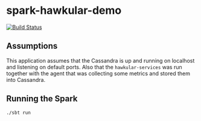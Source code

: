 # spark-hawkular-demo

[![Build Status](https://travis-ci.org/Jiri-Kremser/spark-hawkular-demo.svg?branch=master)](https://travis-ci.org/Jiri-Kremser/spark-hawkular-demo)

## Assumptions
This application assumes that the Cassandra is up and running on localhost and listening on default ports. Also that the `hawkular-services` was run together with the agent that was collecting some metrics and stored them into Cassandra.

## Running the Spark
`./sbt run`

